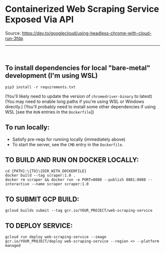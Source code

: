 # Containerized Web Scraping Service Exposed Via API

Source: https://dev.to/googlecloud/using-headless-chrome-with-cloud-run-3fdp

<hr>
<br>

## To install dependencies for local "bare-metal" development (I'm using WSL)
    pip3 install -r requirements.txt

(You'll likely need to update the version of ```chromedriver-binary``` to latest)
(You may need to enable long paths if you're using WSL or Windows directly.)
(You'll probably need to install some other dependencies if using WSL [see the ```RUN``` entries in the ```Dockerfile```])

## To run locally:
- Satisfy pre-reqs for running locally (immediately above)
- To start the server, see the ```CMD``` entry in the ```Dockerfile```.


## TO BUILD AND RUN ON DOCKER LOCALLY:
    cd {PATH}:\{TO}\{DIR_WITH_DOCKERFILE}
    docker build --tag scraper:1.0 .  
    docker rm scraper && docker run -e PORT=8080 --publish 8081:8080 --interactive --name scraper scraper:1.0 


## TO SUBMIT GCP BUILD:
    gcloud builds submit --tag gcr.io/YOUR_PROJECT/web-scraping-service


## TO DEPLOY SERVICE: 
    gcloud run deploy web-scraping-service --image gcr.io/YOUR_PROJECT/deploy web-scraping-service --region <> --platform managed